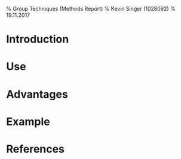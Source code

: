 % Group Techniques (Methods Report)
% Kevin Singer (1028092)
% 19.11.2017

<!--
~2 pages
750-1kw (w/o references)
review 3 others


Template  

Each report should contain the following sections: 

1.  Introduction: What is the core idea?  Explain the origins of the method, who proposed it? Are there different flavours or variants? In which paradigm does this method operate? What are the most relevant theories?  
2.  Use: Explain when to use it and how. What data does it produce?  
3.  Advantages and Disadvantages: Explain what the biggest advantages and disadvantages of this method are 
4.  Example: Provide a short example from the literature 

Note: You can deviate from this structure as long as all relevant points are discussed.





 unrelated: emejulu & mcgregor toward a radical digital citizenship

[image]: image.png "Image Title" 
![Alt text][image] 
A reference to the [image](#image).

![This is the caption\label{mylabel}](/url/of/image.png)
See figure \ref{mylabel}.

[^ref1]: See @Author1, p. 20
- - filter pandoc-citeproc

This is [an example][id] reference-style link.
This is [an example](http://example.com/ "Title") inline link.
[id]: http://example.com/  "Optional Title Here"
this is a [link to ref][reftest] 
[reftest]: http://example.org is a reftest

see asdf[^foo] or jkl^[asdfasfd]
[^foo]: bar



ich schreibs auch für meine peers :P
 also hab beschlossen der sinn davon ist
 leuten ein gefühl dafür zu geben wann sie mehr papers lesen sollten
 aka wann die methode hilfreich ist, was es für skills braucht, whatever
 mit einem sehr deutlichen "seids keine doofen zahlenfetischisten" unterton
 kontext der entstehung ist bei mir auch sehr wichtig, das ist bei "group methods" vielleicht bissi schwierig :P


-->



<!--
@ FGroups:

The Use and Misuse of Focus Groups

https://www.nngroup.com/articles/focus-groups/

not for behaviour, usability, etc but to discover what users want.





wikipedia mentions them being used to test effectiveness of propaganda during WWII by sociologist R.K.Merton the "father of the focus groups". term coined by ernest dichter. before "focused interviews" / "group depth interviews" / 



<http://blog.qsample.com/freud-and-the-intriguing-origins-of-the-focus-group/>: 

* Robert Merton in 1946 at the US Bureau of Applied Social Research at Columbia University. studies on effects of radio broadcasts, army training and morale films (and thus effectiveness of propaganda). "group studies"
* viennese psychologist / marketer ernest dichter. studied under freud. " people’s shopping cravings were hidden like an iceberg below an ocean of the subconscious. Only through interaction and insight could a researcher decipher the true longing and concerns of consumers;" + "sexual cravings, parent issues, archetypical social fears, etc". "let people talk and read between lines what they really mean". focus groups as method of preference/choice. called it "motivational research". recommended body proportions of barbie. "soul" (branding) of product.
* fell out of favour in 60s for quantitative, computer-friendly methods. also decline of freudianism.
* comeback as qualitative market research.
* fgroups can be done online by now




{not from ref}: discover internal worlds, social dynamics, remember more together

-->


# Introduction 


<!--
1.  Introduction: 

##? What is the core idea?  
##? Explain the origins of the method, who proposed it? 
##? Are there different flavours or variants? 
##? In which paradigm does this method operate? 
##? What are the most relevant theories?  


Talk/literature research about group methods in general and each of the following in particular (e.g. core, origin,...). actually a group of methods:

* Focus Groups 
  * <https://www.nngroup.com/articles/focus-groups/>
* Fishbowl (inner circle of discutants)
* Bar Camp 
* World Cafe (split into tables on subtopics. cycle around?)
  * <http://www.worldcafe.eu/en/index.html>
* Breakout Sessions 
* Open Space

-->

# Use
<!--
2.  Use: 

##? Explain when to use it and how. 
##? What data does it produce?  

audio-/video-recordings, transcripts, notes, posters, 
-->

# Advantages
<!--
3.  Advantages and Disadvantages: Explain what the biggest advantages and disadvantages of this method are 

Challenges (from slides):

* Logistics - more people, more constraints 
* Managing Space 
* Moderation
-->



# Example
<!--
4.  Example: Provide a short example from the literature 
-->

# References

